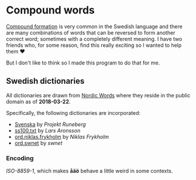 # Compound words

[Compound formation](https://en.wikipedia.org/wiki/Compound_(linguistics)) is very common in the Swedish language and there are many combinations of words that can be reversed to form another correct word; sometimes with a completely different meaning. I have two friends who, for some reason, find this really exciting so I wanted to help them ❤️

But I don't like to think so I made this program to do that for me.

## Swedish dictionaries
All dictionaries are drawn from [Nordic Words](http://runeberg.org/words/) where they reside in the public domain as of **2018-03-22**.

Specifically, the following dictionaries are incorporated:
* [Svenska](http://runeberg.org/words/fr-svenska.txt) by _Projekt Runeberg_
* [ss100.txt](http://runeberg.org/words/ss100.txt) by _Lars Aronsson_
* [ord.niklas.frykholm](http://runeberg.org/words/ord.niklas.frykholm) by _Niklas Frykholm_
* [ord.swnet](http://runeberg.org/words/ord.swnet) by _swnet_

### Encoding
_ISO-8859-1_, which makes **åäö** behave a little weird in some contexts.

